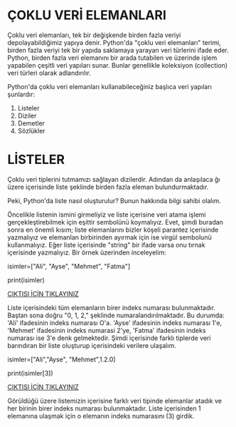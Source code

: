 # ÇOKLU VERİ ELEMANLARI
Çoklu veri elemanları, tek bir değişkende birden fazla veriyi depolayabildiğimiz yapıya denir. Python'da "çoklu veri elemanları" terimi, birden fazla veriyi tek bir yapıda saklamaya yarayan veri türlerini ifade eder. Python, birden fazla veri elemanını bir arada tutabilen ve üzerinde işlem yapabilen çeşitli veri yapıları sunar. Bunlar genellikle koleksiyon (collection) veri türleri olarak adlandırılır.

Python'da çoklu veri elemanları kullanabileceğiniz başlıca veri yapıları şunlardır:
1) Listeler
2) Diziler
3) Demetler
4) Sözlükler
   
# LİSTELER
Çoklu veri tiplerini tutmamızı sağlayan dizilerdir. Adından da anlaşılaca ğı üzere içerisinde liste şeklinde birden fazla eleman bulundurmaktadır.

Peki, Python'da liste nasıl oluşturulur? Bunun hakkında bilgi sahibi olalım.

Öncelikle listenin ismini girmeliyiz ve liste içerisine veri atama işlemi gerçekleştirebilmek için eşittir sembolünü koymalıyız. Evet, şimdi buradan sonra en önemli kısım; liste elemanlarını bizler köşeli parantez içerisinde yazmalıyız ve elemanlan birbirinden ayırmak için ise virgül sembolunü kullanmalıyız. Eğer liste içerisinde "string" bir ifade varsa onu tırnak içerisinde yazmalıyız. Bir örnek üzerinden inceleyelim:

isimler=["Ali", "Ayse", "Mehmet", "Fatma"]

print(isimler)

<a href="https://github.com/ebrarrkaya/404/blob/a5b9103843335323bbbfe53eca38b9ee442c793f/z.png">ÇIKTISI İÇİN TIKLAYINIZ</a>

Liste içerisindeki tüm elemanların birer indeks numarası bulunmaktadır. Baştan sona doğru "0, 1, 2," şeklinde numaralandırılmaktadır. Bu durumda: 'Ali' ifadesinin indeks numarası O'a. 'Ayse' ifadesinin indeks numarası 1'e, 'Mehmet' ifadesinin indeks numarasi 2'ye, 'Fatma' ifadesinin indeks numarası ise 3'e denk gelmektedir. Şimdi içerisinde farklı tiplerde veri barındıran bir liste oluşturup içerisindeki verilere ulaşalım.

isimler=["Ali","Ayse", "Mehmet",1.2.0]

print(isimler[3])

<a href="https://github.com/ebrarrkaya/404/blob/122f995dc356646356b8b225372338f8b4d89cb2/A.png">ÇIKTISI İÇİN TIKLAYINIZ</a>


Görüldüğü üzere listemizin içerisine farklı veri tipinde elemanlar atadık ve her birinin birer indeks numarası bulunmaktadır. Liste içerisinden 1 elemanına ulaşmak için o elemanın indeks numarasını (3) girdik.





